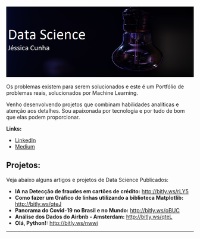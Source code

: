 

<p align="left">
  <img src="imagem.jpg" >
</p>



Os problemas existem para serem solucionados e 
este é um Portfólio de problemas reais, solucionados por Machine Learning.

Venho desenvolvendo projetos que combinam habilidades analíticas e atenção aos detalhes. 
Sou apaixonada por tecnologia e por tudo de bom que elas podem proporcionar.



**Links:**
* [LinkedIn](https://www.linkedin.com/in/j%C3%A9ssica-cunha/)
* [Medium](https://medium.com/@jessicacunha.jsc)


## Projetos:
Veja abaixo alguns artigos e projetos de Data Science Publicados:

* **IA na Detecção de fraudes em cartões de crédito:** http://bitly.ws/rLY5
* **Como fazer um Gráfico de linhas utilizando a biblioteca Matplotlib:** http://bitly.ws/qteJ
* **Panorama do Covid-19 no Brasil e no Mundo:** http://bitly.ws/oBUC
* **Análise dos Dados do Airbnb - Amsterdam:** http://bitly.ws/qteL
* **Olá, Python!:** http://bitly.ws/nwwj





---



